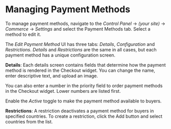 # Managing Payment Methods

To manage payment methods, navigate to the _Control Panel_ → _(your site)_ → _Commerce_ → _Settings_ and select the Payment Methods tab. Select a method to edit it.

The _Edit Payment Method_ UI has three tabs: _Details_, _Configuration_ and _Restrictions_. _Details_ and _Restrictions_ are the same in all cases, but each payment method has a unique configuration screen.

**Details**: Each details screen contains fields that determine how the payment method is rendered in the Checkout widget. You can change the name, enter descriptive text, and upload an image.

You can also enter a number in the priority field to order payment methods in the Checkout widget. Lower numbers are listed first.

Enable the _Active_ toggle to make the payment method available to buyers.

**Restrictions**: A restriction deactivates a payment method for buyers in specified countries. To create a restriction, click the Add button and select countries from the list.